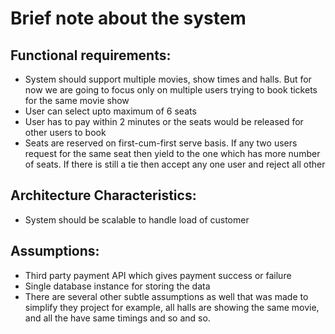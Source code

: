 # Brief note about the system

## Functional requirements:

- System should support multiple movies, show times and halls. But for now we are going to focus only on multiple users trying to book tickets for the same movie show
- User can select upto maximum of 6 seats
- User has to pay within 2 minutes or the seats would be released for other users to book
- Seats are reserved on first-cum-first serve basis. If any two users request for the same seat then yield to the one which has more number of seats. If there is still a tie then accept any one user and reject all other

## Architecture Characteristics:
- System should be scalable to handle load of customer


## Assumptions:
- Third party payment API which gives payment success or failure
- Single database instance for storing the data
- There are several other subtle assumptions as well that was made to simplify they project for example, all halls are showing the same movie, and all the have same timings and so and so.
